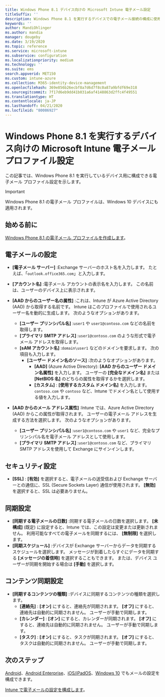 ```yaml
---
title: Windows Phone 8.1 デバイス向けの Microsoft Intune 電子メール設定
titleSuffix: ''
description: Windows Phone 8.1 を実行するデバイスでの電子メール接続の構成に使用できる Intune 設定について説明します。
keywords: ''
author: MandiOhlinger
ms.author: mandia
manager: dougeby
ms.date: 3/19/2020
ms.topic: reference
ms.service: microsoft-intune
ms.subservice: configuration
ms.localizationpriority: medium
ms.technology: ''
ms.suite: ems
search.appverid: MET150
ms.custom: intune-azure
ms.collection: M365-identity-device-management
ms.openlocfilehash: 369e856b26ecbf8a7d6d7f8c0a87a9bfdf69e318
ms.sourcegitcommit: 7f17d6eb9dd41b031a6af4148863d2ffc4f49551
ms.translationtype: HT
ms.contentlocale: ja-JP
ms.lasthandoff: 04/21/2020
ms.locfileid: "80086927"
---
```

# <a name="email-profile-settings-in-microsoft-intune-for-devices-running-windows-phone-81"></a>Windows Phone 8.1 を実行するデバイス向けの Microsoft Intune 電子メール プロファイル設定

この記事では、Windows Phone 8.1 を実行しているデバイス用に構成できる電子メール プロファイル設定を示します。

>[!IMPORTANT]
>Windows Phone 8.1 の電子メール プロファイルは、Windows 10 デバイスにも適用されます。

## <a name="before-you-begin"></a>始める前に

[Windows Phone 8.1 の電子メール プロファイルを作成します](email-settings-configure.md)。

## <a name="email-settings"></a>電子メールの設定

- **[電子メール サーバー]** :Exchange サーバーのホスト名を入力します。 たとえば、「`outlook.office365.com`」と入力します。
- **[アカウント名]** :電子メール アカウントの表示名を入力します。 この名前は、ユーザーのデバイス上に表示されます。
- **[AAD からのユーザー名の属性]** :これは、Intune が Azure Active Directory (AAD) から取得する名前です。 Intune はこのプロファイルで使用されるユーザー名を動的に生成します。 次のようなオプションがあります。
  - **[ユーザー プリンシパル名]** :`user1` や `user1@contoso.com` などの名前を取得します。
  - **[プライマリ SMTP アドレス]** :`user1@contoso.com` のような形式で電子メール アドレスを取得します。
  - **[sAM アカウント名]** :`domain\user1` などのドメインを要求します。 次の項目も入力します。
    - **[ユーザー ドメイン名のソース]** :次のようなオプションがあります。
      - **[AAD]** (Azure Active Directory): **[AAD からのユーザー ドメイン名属性]** を入力します。 ユーザーの **[完全なドメイン名]** または **[NetBIOS 名]** のどちらの属性を取得するかを選択します。
      - **[カスタム]** : **[使用するカスタム ドメイン名]** を入力します。 `contoso.com` や `contoso` など、Intune でドメイン名として使用する値を入力します。

- **[AAD からのメール アドレス属性]** :Intune では、Azure Active Directory (AAD) からこの属性が取得されます。 ユーザーの電子メール アドレスを生成する方法を選択します。 次のようなオプションがあります。
  - **[ユーザー プリンシパル名]** :`user1@contoso.com` や `user1` など、完全なプリンシパル名を電子メール アドレスとして使用します。
  - **[プライマリ SMTP アドレス]** :`user1@contoso.com` など、プライマリ SMTP アドレスを使用して Exchange にサインインします。

## <a name="security-settings"></a>セキュリティ設定

- **[SSL]** : **[有効]** を選択すると、電子メールの送受信および Exchange サーバーとの通信に、SSL (Secure Sockets Layer) 通信が使用されます。 **[無効]** を選択すると、SSL は必要ありません。

## <a name="synchronization-settings"></a>同期設定

- **[同期する電子メールの日数]** :同期する電子メールの日数を選択します。 **[未構成]** (既定) に設定すると、Intune では、この設定は変更または更新されません。 利用可能なすべての電子メールを同期するには、 **[無制限]** を選択します。
- **[同期スケジュール]** :デバイスが Exchange サーバーからデータを同期するスケジュールを選択します。 メッセージが到着したらすぐにデータを同期する **[メッセージの着信時]** を選択することもできます。 または、デバイス ユーザーが同期を開始する場合は **[手動]** を選択します。

## <a name="content-sync-settings"></a>コンテンツ同期設定

- **[同期するコンテンツの種類]** :デバイスに同期するコンテンツの種類を選択します。
  - **[連絡先]** : **[オン]** にすると、連絡先が同期されます。 **[オフ]** にすると、連絡先は自動的に同期されません。 ユーザーが手動で同期します。
  - **[カレンダー]** : **[オン]** にすると、カレンダーが同期されます。 **[オフ]** にすると、連絡先は自動的に同期されません。 ユーザーが手動で同期します。
  - **[タスク]** : **[オン]** にすると、タスクが同期されます。 **[オフ]** にすると、タスクは自動的に同期されません。 ユーザーが手動で同期します。

## <a name="next-steps"></a>次のステップ

[Android](email-settings-android.md)、[Android Enterprise](email-settings-android-enterprise.md)、[iOS/iPadOS](email-settings-ios.md)、[Windows 10](email-settings-windows-10.md) でもメールの設定を構成できます。

[Intune で電子メールの設定を構成します](email-settings-configure.md)。
